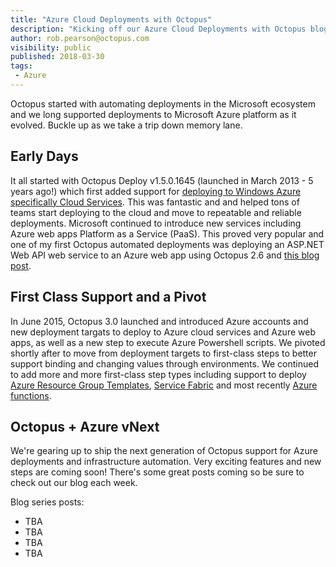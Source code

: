 ```yaml
---
title: "Azure Cloud Deployments with Octopus"
description: "Kicking off our Azure Cloud Deployments with Octopus blog series looking at the breadth of options currently available."
author: rob.pearson@octopus.com
visibility: public
published: 2018-03-30
tags:
 - Azure
---
```


Octopus started with automating deployments in the Microsoft ecosystem and we long supported deployments to Microsoft Azure platform as it evolved. Buckle up as we take a trip down memory lane.

## Early Days

It all started with Octopus Deploy v1.5.0.1645 (launched in March 2013 - 5 years ago!) which first added support for [deploying to Windows Azure specifically Cloud Services](https://octopus.com/blog/octopus-1.5-azure-ftp-scriptcs).  This was fantastic and and helped tons of teams start deploying to the cloud and move to repeatable and reliable deployments. Microsoft continued to introduce new services including Azure web apps Platform as a Service (PaaS). This proved very popular and one of my first Octopus automated deployments was deploying an ASP.NET Web API web service to an Azure web app using Octopus 2.6 and [this blog post](https://octopus.com/blog/deploy-aspnet-applications-to-azure-websites). 

## First Class Support and a Pivot

In June 2015, Octopus 3.0 launched and introduced Azure accounts and new deployment targats to deploy to Azure cloud services and Azure web apps, as well as a new step to execute Azure Powershell scripts. We pivoted shortly after to move from deployment targets to first-class steps to better support binding and changing values through environments. We continued to add more and more first-class step types including support to deploy [Azure Resource Group Templates](https://octopus.com/blog/octopus-deploy-3.3), [Service Fabric](https://octopus.com/blog/octopus-release-3-13) and most recently [Azure functions](https://octopus.com/blog/azure-functions).

## Octopus + Azure vNext

We're gearing up to ship the next generation of Octopus support for Azure deployments and infrastructure automation. Very exciting features and new steps are coming soon!  There's some great posts coming so be sure to check out our blog each week.

Blog series posts:

* TBA 
* TBA
* TBA
* TBA